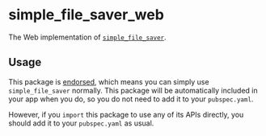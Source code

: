 # simple_file_saver_web

The Web implementation of [`simple_file_saver`][1].

## Usage

This package is [endorsed][2], which means you can simply use `simple_file_saver`
normally. This package will be automatically included in your app when you do,
so you do not need to add it to your `pubspec.yaml`.

However, if you `import` this package to use any of its APIs directly, you
should add it to your `pubspec.yaml` as usual.

[1]: https://pub.dev/packages/simple_file_saver
[2]: https://flutter.dev/docs/development/packages-and-plugins/developing-packages#endorsed-federated-plugin
